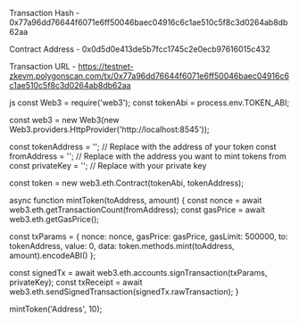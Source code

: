 Transaction Hash - 0x77a96dd76644f6071e6ff50046baec04916c6c1ae510c5f8c3d0264ab8db62aa

Contract Address - 0x0d5d0e413de5b7fcc1745c2e0ecb97616015c432

Transaction URL - https://testnet-zkevm.polygonscan.com/tx/0x77a96dd76644f6071e6ff50046baec04916c6c1ae510c5f8c3d0264ab8db62aa

js
const Web3 = require('web3');
const tokenAbi = process.env.TOKEN_ABI;

const web3 = new Web3(new Web3.providers.HttpProvider('http://localhost:8545'));

const tokenAddress = ''; // Replace with the address of your token
const fromAddress = ''; // Replace with the address you want to mint tokens from
const privateKey = ''; // Replace with your private key

const token = new web3.eth.Contract(tokenAbi, tokenAddress);

async function mintToken(toAddress, amount) {
  const nonce = await web3.eth.getTransactionCount(fromAddress);
  const gasPrice = await web3.eth.getGasPrice();

  const txParams = {
    nonce: nonce,
    gasPrice: gasPrice,
    gasLimit: 500000,
    to: tokenAddress,
    value: 0,
    data: token.methods.mint(toAddress, amount).encodeABI()
  };

  const signedTx = await web3.eth.accounts.signTransaction(txParams, privateKey);
  const txReceipt = await web3.eth.sendSignedTransaction(signedTx.rawTransaction);
}

mintToken('Address', 10);